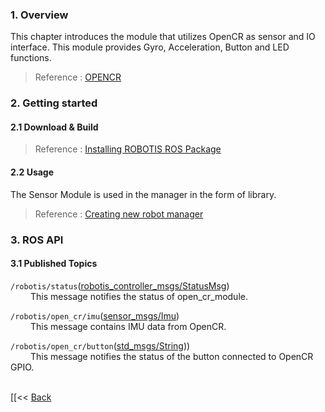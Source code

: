 ### 1. Overview
This chapter introduces the module that utilizes OpenCR as sensor and IO interface.
This module provides Gyro, Acceleration, Button and LED functions.

  > Reference : [OPENCR]

### 2. Getting started
#### 2.1 Download & Build
 > Reference : [Installing ROBOTIS ROS Package](OP3_Recovery_of_ROBOTIS_OP3#24_installation_robotis_ros_packages.md)    

#### 2.2 Usage
The Sensor Module is used in the manager in the form of library.  
> Reference : [Creating new robot manager]

### 3. ROS API
#### 3.1 Published Topics
`/robotis/status`([robotis_controller_msgs/StatusMsg])  
&emsp;&emsp; This message notifies the status of open_cr_module.  

`/robotis/open_cr/imu`([sensor_msgs/Imu])  
&emsp;&emsp; This message contains IMU data from OpenCR.  

`/robotis/open_cr/button`([std_msgs/String]))  
&emsp;&emsp; This message notifies the status of the button connected to OpenCR GPIO.  

<br>[[&lt;&lt; [Back](ROBOTIS-OP3-Modules.md)

[OPENCR]:https://github.com/ROBOTIS-GIT/OpenCR/wiki/arduino_examples_op3
[Creating new robot manager]:https://github.com/ROBOTIS-GIT/ROBOTIS-Documents/wiki/Creating-new-robot-manager
[robotis_controller_msgs/StatusMsg]:https://github.com/ROBOTIS-GIT/ROBOTIS-Documents/wiki/StatusMsg.msg
[sensor_msgs/Imu]:http://docs.ros.org/api/sensor_msgs/html/msg/Imu.html
[std_msgs/String]:http://docs.ros.org/api/std_msgs/html/msg/String.html
